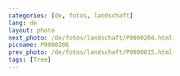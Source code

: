 ```yaml
---
categories: [de, fotos, landschaft]
lang: de
layout: photo
next_photo: /de/fotos/landschaft/P0000204.html
picname: P0000206
prev_photo: /de/fotos/landschaft/P0000015.html
tags: [Tree]
---
```

